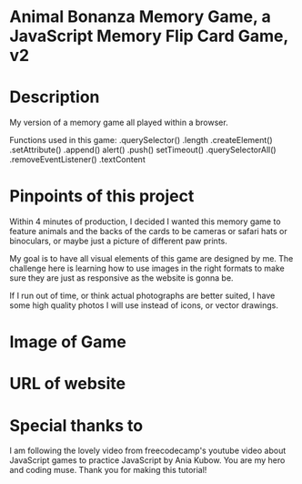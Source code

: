 # Animal Bonanza Memory Game, a JavaScript Memory Flip Card Game, v2 #



# Description #
My version of a memory game all played within a browser. 

Functions used in this game:
.querySelector()
.length
.createElement()
.setAttribute()
.append()
alert()
.push()
setTimeout()
.querySelectorAll()
.removeEventListener()
.textContent


# Pinpoints of this project #
Within 4 minutes of production, I decided I wanted this memory game to feature animals and the backs of the cards to be cameras or safari hats or binoculars, or maybe just a picture of different paw prints. 

My goal is to have all visual elements of this game are designed by me. The challenge here is learning how to use images in the right formats to make sure they are just as responsive as the website is gonna be.

If I run out of time, or think actual photographs are better suited, I have some high quality photos I will use instead of icons, or vector drawings. 

# Image of Game #

# URL of website #


# Special thanks to #
I am following the lovely video from freecodecamp's youtube video about JavaScript games to practice JavaScript by Ania Kubow. You are my hero and coding muse.
Thank you for making this tutorial!
